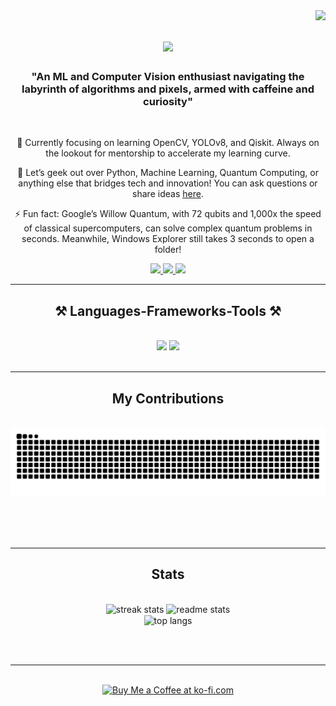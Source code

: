 <img align="right" src="https://visitor-badge.laobi.icu/badge?page_id=Ni2thin.Ni2thin" />

<h1 align="center">
    <img src="https://readme-typing-svg.herokuapp.com/?font=Righteous&size=35&center=true&vCenter=true&width=500&height=70&duration=4000&lines=Hi+There!+👋;+I'm+Ni2thin!;" /> 
</h1>

<h3 align="center">"An ML and Computer Vision enthusiast navigating the labyrinth of algorithms and pixels, armed with caffeine and curiosity" </h3>

<br/>

<div align="center">

 🌱 Currently focusing on learning OpenCV, YOLOv8, and Qiskit. Always on the lookout for mentorship to accelerate my learning curve.

 💬 Let’s geek out over Python, Machine Learning, Quantum Computing, or anything else that bridges tech and innovation! You can ask questions or share ideas 
      [here](https://github.com/Ni2thin/Ni2thin/issues). 

⚡ Fun fact: Google’s Willow Quantum, with 72 qubits and 1,000x the speed of classical supercomputers, can solve complex quantum problems in seconds. Meanwhile, Windows Explorer still takes 3 seconds to open a folder!



 </div>
 
<div align="center"> 
  <a href="mailto:nihttin12@gmail.com">
    <img src="https://img.shields.io/badge/Gmail-333333?style=for-the-badge&logo=gmail&logoColor=red" />
  </a>
  <a href="https://linkedin.com/in/nitthin-kumar-10831124b/" target="_blank">
    <img src="https://img.shields.io/badge/LinkedIn-0077B5?style=for-the-badge&logo=linkedin&logoColor=white" target="_blank" />
  </a>
  <a href="https://your-portfolio-link.com" target="_blank">
     <img src="https://img.shields.io/badge/Portfolio-FF5722?style=for-the-badge&logo=todoist&logoColor=white" target="_blank" />
  </a>
</div>

 <hr/>
 
<h2 align="center">⚒️ Languages-Frameworks-Tools ⚒️</h2>
<br/>
<div align="center">
 <img src="https://skillicons.dev/icons?i=opencv,html,css,vscode,github,tailwind,git,r" /> 
<img src="https://skillicons.dev/icons?i=nodejs,python,go,javascript,typescript,mongodb,c,java,nextjs,mysql,flask" />
 <br>



</div>

<br/>
<hr/>

<div align="center">
  <h2> My Contributions </h2>
  <br>
  <img alt="snake eating my contributions" src="https://raw.githubusercontent.com/Ni2thin/Ni2thin/output/github-contribution-grid-snake.svg" />
  
  <br/><br/><br/>
</div>

<hr/>

<h2 align="center"> Stats </h2>
<br>
<div align=center>
  <img width=390 src="https://github-readme-streak-stats.herokuapp.com/?user=Ni2thin&theme=vue-dark&hide_border=true" alt="streak stats"/>
  <img width=390 src="https://github-readme-stats.vercel.app/api?username=Ni2thin&theme=vue-dark&show_icons=true&hide_border=true&count_private=true" alt="readme stats" />
  <br/>
  <img width=325 align="center" src="https://github-readme-stats.vercel.app/api/top-langs/?username=Ni2thin&theme=vue-dark&show_icons=true&hide_border=true&layout=compact" alt="top langs" />
</div>

<br/><br/>

<hr/>

<br/>

<div align="center">
<a href='(https://ko-fi.com/nitthin12)' target='_blank'><img height='64' style='border:0px;height:64px;' src='https://storage.ko-fi.com/cdn/kofi1.png?v=3' border='0' alt='Buy Me a Coffee at ko-fi.com' /></a>
</div>

<br/>
